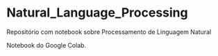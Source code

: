 # Natural_Language_Processing

Repositório com notebook sobre Processamento de Linguagem Natural

Notebook do Google Colab.
